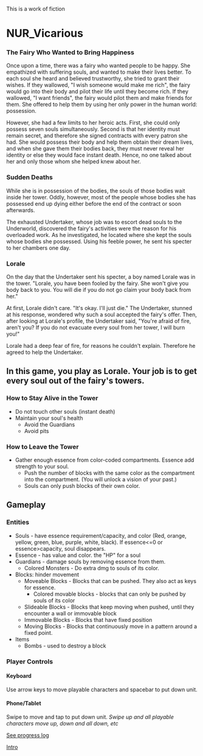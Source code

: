 This is a work of fiction

# NUR_Vicarious
### The Fairy Who Wanted to Bring Happiness
Once upon a time, there was a fairy who wanted people to be happy. She empathized with suffering souls, and wanted to make their lives better. To each soul she heard and believed trustworthy, she tried to grant their wishes. If they wallowed, "I wish someone would make me rich", the fairy would go into their body and pilot their life until they become rich. If they wallowed, "I want friends", the fairy would pilot them and make friends for them. She offered to help them by using her only power in the human world: possession.

However, she had a few limits to her heroic acts. First, she could only possess seven souls simultaneously. Second is that her identity must remain secret, and therefore she signed contracts with every patron she had. She would possess their body and help them obtain their dream lives, and when she gave them their bodies back, they must never reveal her identity or else they would face instant death. Hence, no one talked about her and only those whom she helped knew about her. 

### Sudden Deaths
While she is in possession of the bodies, the souls of those bodies wait inside her tower. Oddly, however, most of the people whose bodies she has possessed end up dying either before the end of the contract or soon afterwards.

The exhausted Undertaker, whose job was to escort dead souls to the Underworld, discovered the fairy's activities were the reason for his overloaded work. As he investigated, he located where she kept the souls whose bodies she possessed. Using his feeble power, he sent his specter to her chambers one day.

### Lorale
On the day that the Undertaker sent his specter, a boy named Lorale was in the tower. "Lorale, you have been fooled by the fairy. She won't give you body back to you. You will die if you do not go claim your body back from her."

At first, Lorale didn't care. "It's okay. I'll just die."
The Undertaker, stunned at his response, wondered why such a soul accepted the fairy's offer. Then, after looking at Lorale's profile, the Undertaker said, "You're afraid of fire, aren't you? If you do not evacuate every soul from her tower, I will burn you!"

Lorale had a deep fear of fire, for reasons he couldn't explain. Therefore he agreed to help the Undertaker.

## In this game, you play as Lorale. Your job is to get every soul out of the fairy's towers.

### How to Stay Alive in the Tower
* Do not touch other souls (instant death)
* Maintain your soul's health
    * Avoid the Guardians
    * Avoid pits
### How to Leave the Tower
* Gather enough essence from color-coded compartments. Essence add strength to your soul.
    * Push the number of blocks with the same color as the compartment into the compartment. (You will unlock a vision of your past.)
    * Souls can only push blocks of their own color.
    
## Gameplay
### Entities
* Souls - have essence requirement/capacity, and color (Red, orange, yellow, green, blue, purple, white, black). If essence<=0 or essence>capacity, soul disappears.
* Essence - has value and color. the "HP" for a soul
* Guardians - damage souls by removing essence from them.
  * Colored Monsters - Do extra dmg to souls of its color.
* Blocks: hinder movement
  * Moveable Blocks - Blocks that can be pushed. They also act as keys for essence.
    * Colored movable blocks - blocks that can only be pushed by souls of its color
  * Slideable Blocks - Blocks that keep moving when pushed, until they encounter a wall or immovable block  
  * Immovable Blocks - Blocks that have fixed position
  * Moving Blocks - Blocks that continuously move in a pattern around a fixed point.
* Items
  * Bombs - used to destroy a block
  
### Player Controls
#### Keyboard
Use arrow keys to move playable characters and spacebar to put down unit.
#### Phone/Tablet
Swipe to move and tap to put down unit.
*Swipe up and all playable characters move up, down and all down, etc*

[See progress log](https://nurexperiments.home.blog/log/ "NUR Experiment GDX Developer's Log")

[Intro](Intro.md)

